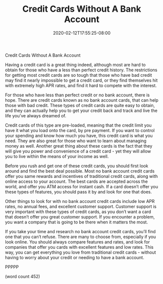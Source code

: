 ﻿---
title: "Credit Cards Without A Bank Account"
date: 2020-02-12T17:55:25-08:00
description: "Credit Cards Tips for Web Success"
featured_image: "/images/Credit Cards.jpg"
tags: ["Credit Cards"]
---

Credit Cards Without A Bank Account

Having a credit card is a great thing indeed, although most are hard to obtain for those who have a less than perfect credit history.  The restrictions for getting most credit cards are so tough that those who have bad credit may find it nearly impossible to get a credit card, or they find themselves hit with extremely high APR rates, and find it hard to compete with the interest.

For those who have less than perfect credit or no bank account, there is hope.  There are credit cards known as no bank account cards, that can help those with bad credit.  These types of credit cards are quite easy to obtain, and they can actually help you to get your credit back and track and live the life you’ve always dreamed of.

Credit cards of this type are pre-loaded, meaning that the credit limit you have it what you load onto the card, by pre payment.  If you want to control your spending and know how much you have, this credit card is what you need.  They are also great for those who want to learn about managing money as well.  Another great thing about these cards is the fact that they will give you power and convenience of a credit card - yet they will allow you to live within the means of your income as well.

Before you rush and get one of these credit cards, you should first look around and find the best deal possible.  Most no bank account credit cards offer you same rewards and incentives of traditional credit cards, along with online access to your account.  The best cards are accepted across the world, and offer you ATM access for instant cash.  If a card doesn’t offer you these types of features, you should pass it by and look for one that does.

Other things to look for with no bank account credit cards include low APR rates, no annual fees, and excellent customer support.  Customer support is very important with these types of credit cards, as you don’t want a card that doesn’t offer you great customer support.  If you encounter a problem, you want a company that is going to be there when it matters the most.

If you take your time and research no bank account credit cards, you’ll find one that you can’t refuse.  There are many to choose from, especially if you look online.  You should always compare features and rates, and look for companies that offer you cards with excellent features and low rates.  This way, you can get everything you love from traditional credit cards - without having to worry about your credit or needing to have a bank account.

PPPPP

(word count 452)
